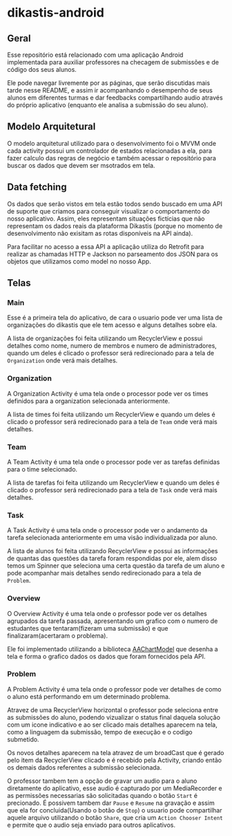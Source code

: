 # dikastis-android

## Geral

Esse repositório está relacionado com uma aplicação Android implementada para auxiliar professores na checagem de submissões e de código dos seus alunos.

Ele pode navegar livremente por as páginas, que serão discutidas mais tarde nesse README, e assim ir acompanhando o desempenho de seus alunos em diferentes turmas e dar feedbacks compartilhando audio através do próprio aplicativo (enquanto ele analisa a submissão do seu aluno).

## Modelo Arquitetural

O modelo arquitetural utilizado para o desenvolvimento foi o MVVM onde cada activity possui um controlador de estados relacionadas a ela, para fazer calculo das regras de negócio e também acessar o repositório para buscar os dados que devem ser msotrados em tela.

## Data fetching

Os dados que serão vistos em tela estão todos sendo buscado em uma API de suporte que criamos para conseguir visualizar o comportamento do nosso aplicativo. Assim, eles representam situações fictícias que não representam os dados reais da plataforma Dikastis (porque no momento de desenvolvimento não exisitam as rotas disponíveis na API ainda).

Para facilitar no acesso a essa API a aplicação utiliza do Retrofit para realizar as chamadas HTTP e Jackson no parseamento dos JSON para os objetos que utilizamos como model no nosso App.

## Telas

### Main

Esse é a primeira tela do aplicativo, de cara o usuario pode ver uma lista de organizações do dikastis que ele tem acesso e alguns detalhes sobre ela.

A lista de organizações foi feita utilizando um RecyclerView e possui detalhes como nome, numero de membros e numero de administradores, quando um deles é clicado o professor será redirecionado para a tela de `Organization` onde verá mais detalhes.

### Organization

A Organization Activity é uma tela onde o processor pode ver os times definidos para a organization selecionada anteriormente.

A lista de times foi feita utilizando um RecyclerView e quando um deles é clicado o professor será redirecionado para a tela de `Team` onde verá mais detalhes.

### Team

A Team Activity é uma tela onde o processor pode ver as tarefas definidas para o time selecionado.

A lista de tarefas foi feita utilizando um RecyclerView e quando um deles é clicado o professor será redirecionado para a tela de `Task` onde verá mais detalhes.

### Task

A Task Activity é uma tela onde o processor pode ver o andamento da tarefa selecionada anteriormente em uma visão individualizada por aluno.

A lista de alunos foi feita utilizando RecyclerView e possui as informações de quantas das questões da tarefa foram respondidas por ele, alem disso temos um Spinner que seleciona uma certa questão da tarefa de um aluno e pode acompanhar mais detalhes sendo redirecionado para a tela de `Problem`.

### Overview

O Overview Activity é uma tela onde o professor pode ver os detalhes agrupados da tarefa passada, apresentando um grafico com o numero de estudantes que tentaram(fizeram uma submissão) e que finalizaram(acertaram o problema).

Ele foi implementado utilizando a biblioteca [AAChartModel]("https://github.com/AAChartModel/AAChartCore-Kotlin") que desenha a tela e forma o grafico dados os dados que foram fornecidos pela API.

### Problem

A Problem Activity é uma tela onde o professor pode ver detalhes de como o aluno está performando em um determinado problema.

Atravez de uma RecyclerView horizontal o professor pode seleciona entre as submissões do aluno, podendo vizualizar o status final daquela solução com um icone indicativo e ao ser clicado mais detalhes aparecem na tela, como a linguagem da submissão, tempo de execução e o codigo submetido.

Os novos detalhes aparecem na tela atravez de um broadCast que é gerado pelo item da RecyclerView clicado e é recebido pela Activity, criando então os demais dados referentes a submissão selecionada.

O professor tambem tem a opção de gravar um audio para o aluno diretamente do aplicativo, esse audio é capturado por um MediaRecorder e as permissões necessarias são solicitadas quando o botão `Start` é precionado. É possivem tambem dar `Pause` e `Resume` na gravação e assim que ela for concluida(Usando o botão de `Stop`) o usuario pode compartilhar aquele arquivo utilizando o botão `Share`, que cria um `Action Chooser Intent` e permite que o audio seja enviado para outros aplicativos.
